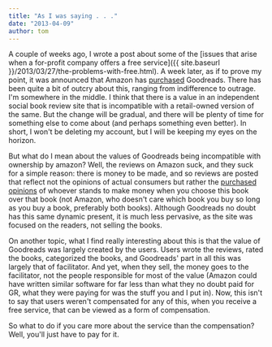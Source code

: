 ```yaml
---
title: "As I was saying . . ."
date: "2013-04-09"
author: tom
---
```


A couple of weeks ago, I wrote a post about some of the [issues that arise when a for-profit company offers a free service]({{ site.baseurl }}/2013/03/27/the-problems-with-free.html). A week later, as if to prove my point, it was announced that Amazon has [purchased](https://www.google.com/search?q=amazon%20purchase%20goodreads) Goodreads. There has been quite a bit of outcry about this, ranging from indifference to outrage. I'm somewhere in the middle. I think that there is a value in an independent social book review site that is incompatible with a retail-owned version of the same. But the change will be gradual, and there will be plenty of time for something else to come about (and perhaps something even better). In short, I won't be deleting my account, but I will be keeping my eyes on the horizon.

But what do I mean about the values of Goodreads being incompatible with ownership by amazon? Well, the reviews on Amazon suck, and they suck for a simple reason: there is money to be made, and so reviews are posted that reflect not the opinions of actual consumers but rather the [purchased opinions](http://www.forbes.com/sites/suwcharmananderson/2012/08/28/fake-reviews-amazons-rotten-core/) of whoever stands to make money when you choose this book over that book (not Amazon, who doesn't care which book you buy so long as you buy a book, preferably both books). Although Goodreads no doubt has this same dynamic present, it is much less pervasive, as the site was focused on the readers, not selling the books.

On another topic, what I find really interesting about this is that the value of Goodreads was largely created by the users. Users wrote the reviews, rated the books, categorized the books, and Goodreads' part in all this was largely that of facilitator. And yet, when they sell, the money goes to the facilitator, not the people responsible for most of the value (Amazon could have written similar software for far less than what they no doubt paid for GR, what they were paying for was the stuff you and I put in). Now, this isn't to say that users weren't compensated for any of this, when you receive a free service, that can be viewed as a form of compensation.

So what to do if you care more about the service than the compensation? Well, you'll just have to pay for it.
